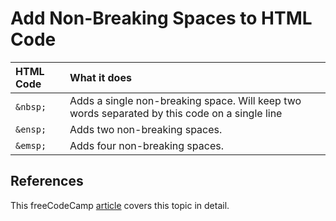 # Add Non-Breaking Spaces to HTML Code

| HTML Code | What it does |
| :-- | :-- |
| `&nbsp;` | Adds a single non-breaking space. Will keep two words separated by this code on a single line |
| `&ensp;` | Adds two non-breaking spaces. |
| `&emsp;` | Adds four non-breaking spaces. |

## References

This freeCodeCamp [article](https://www.freecodecamp.org/news/html-space-how-to-add-a-non-breaking-space-with-the-nbsp-character-entity/) covers this topic in detail.
